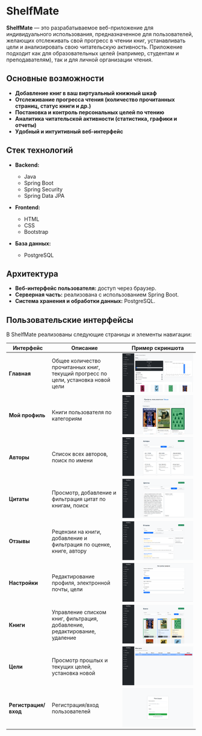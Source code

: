 # ShelfMate

**ShelfMate** — это разрабатываемое веб-приложение для индивидуального использования, предназначенное для пользователей, желающих отслеживать свой прогресс в чтении книг, устанавливать цели и анализировать свою читательскую активность. Приложение подходит как для образовательных целей (например, студентам и преподавателям), так и для личной организации чтения.

## Основные возможности

- **Добавление книг в ваш виртуальный книжный шкаф**
- **Отслеживание прогресса чтения (количество прочитанных страниц, статус книги и др.)**
- **Постановка и контроль персональных целей по чтению**
- **Аналитика читательской активности (статистика, графики и отчеты)**
- **Удобный и интуитивный веб-интерфейс**

## Стек технологий

- **Backend:**
  - Java
  - Spring Boot
  - Spring Security
  - Spring Data JPA

- **Frontend:**
  - HTML
  - CSS
  - Bootstrap

- **База данных:**
  - PostgreSQL

## Архитектура

- **Веб-интерфейс пользователя:** доступ через браузер.
- **Серверная часть:** реализована с использованием Spring Boot.
- **Система хранения и обработки данных:** PostgreSQL.
## Пользовательские интерфейсы

В ShelfMate реализованы следующие страницы и элементы навигации:

| Интерфейс         | Описание                                                                                 | Пример скриншота     |
|-------------------|------------------------------------------------------------------------------------------|----------------------|
| **Главная**       | Общее количество прочитанных книг, текущий прогресс по цели, установка новой цели        | ![Главная](screenshots/home.png)        |
| **Мой профиль**   | Книги пользователя по категориям                                                         | ![Профиль](screenshots/profile.png)     |
| **Авторы**        | Список всех авторов, поиск по имени                                                      | ![Авторы](screenshots/authors.png)      |
| **Цитаты**        | Просмотр, добавление и фильтрация цитат по книгам, поиск                                 | ![Цитаты](screenshots/quotes.png)       |
| **Отзывы**        | Рецензии на книги, добавление и фильтрация по оценке, книге, автору                      | ![Отзывы](screenshots/reviews.png)      |
| **Настройки**     | Редактирование профиля, электронной почты, цели                                          | ![Настройки](screenshots/settings.png)  |
| **Книги**         | Управление списком книг, фильтрация, добавление, редактирование, удаление                | ![Книги](screenshots/books.png)         |
| **Цели**          | Просмотр прошлых и текущих целей, установка новой                                        | ![Цели](screenshots/goals.png)          |
| **Регистрация/вход**         | Регистрация/вход пользователей                                                | ![Регистрация](screenshots/login.png)   |


